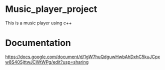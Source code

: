 # Music_player_project
This is a music player using c++

# Documentation
https://docs.google.com/document/d/1gW7huQdguwHwbAhDxhC5kuJCpxw8S40SjttwJCWtWPg/edit?usp=sharing
